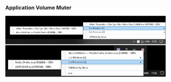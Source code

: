 ### Application Volume Muter

<img src="prtscr001.png"/>        
<img src="prtscr002.png"/>        
